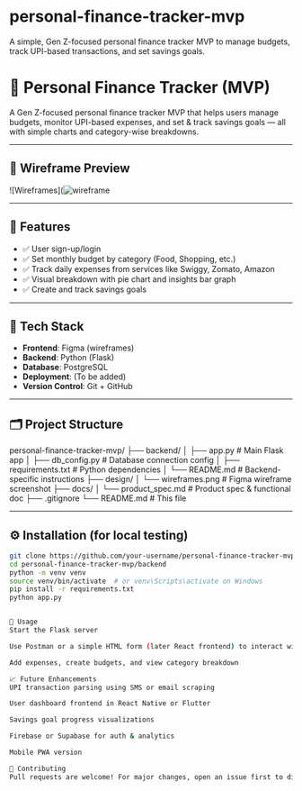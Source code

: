 # personal-finance-tracker-mvp
A simple, Gen Z-focused personal finance tracker MVP to manage budgets, track UPI-based transactions, and set savings goals.
# 💸 Personal Finance Tracker (MVP)

A Gen Z-focused personal finance tracker MVP that helps users manage budgets, monitor UPI-based expenses, and set & track savings goals — all with simple charts and category-wise breakdowns.

---

## 📱 Wireframe Preview

![Wireframes](![wireframe](https://github.com/user-attachments/assets/21303524-66a8-4ffe-8915-1678df582365)


---

## 🧩 Features

- ✅ User sign-up/login
- ✅ Set monthly budget by category (Food, Shopping, etc.)
- ✅ Track daily expenses from services like Swiggy, Zomato, Amazon
- ✅ Visual breakdown with pie chart and insights bar graph
- ✅ Create and track savings goals

---

## 🔧 Tech Stack

- **Frontend**: Figma (wireframes)
- **Backend**: Python (Flask)
- **Database**: PostgreSQL
- **Deployment**: (To be added)
- **Version Control**: Git + GitHub

---

## 🗂 Project Structure
personal-finance-tracker-mvp/
├── backend/
│ ├── app.py # Main Flask app
│ ├── db_config.py # Database connection config
│ ├── requirements.txt # Python dependencies
│ └── README.md # Backend-specific instructions
├── design/
│ └── wireframes.png # Figma wireframe screenshot
├── docs/
│ └── product_spec.md # Product spec & functional doc
├── .gitignore
└── README.md # This file



---

## ⚙️ Installation (for local testing)

```bash
git clone https://github.com/your-username/personal-finance-tracker-mvp.git
cd personal-finance-tracker-mvp/backend
python -m venv venv
source venv/bin/activate  # or venv\Scripts\activate on Windows
pip install -r requirements.txt
python app.py


🚀 Usage
Start the Flask server

Use Postman or a simple HTML form (later React frontend) to interact with APIs

Add expenses, create budgets, and view category breakdown

📈 Future Enhancements
UPI transaction parsing using SMS or email scraping

User dashboard frontend in React Native or Flutter

Savings goal progress visualizations

Firebase or Supabase for auth & analytics

Mobile PWA version

🤝 Contributing
Pull requests are welcome! For major changes, open an issue first to discuss what you would like to change.
